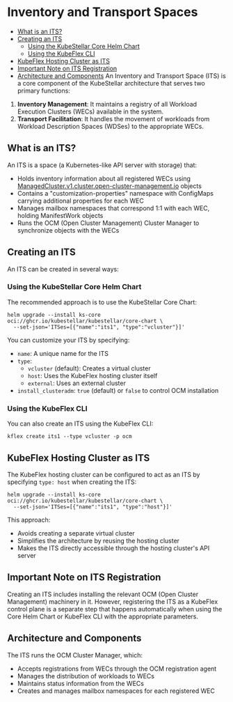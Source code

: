 # Inventory and Transport Spaces

- [What is an ITS?](#what-is-an-its)
- [Creating an ITS](#creating-an-its)
  - [Using the KubeStellar Core Helm Chart](#using-the-kubestellar-core-helm-chart)
  - [Using the KubeFlex CLI](#using-the-kubeflex-cli)
- [KubeFlex Hosting Cluster as ITS](#kubeflex-hosting-cluster-as-its)
- [Important Note on ITS Registration](#important-note-on-its-registration)
- [Architecture and Components](#architecture-and-components)
An Inventory and Transport Space (ITS) is a core component of the KubeStellar architecture that serves two primary functions:

1. **Inventory Management**: It maintains a registry of all Workload Execution Clusters (WECs) available in the system.
2. **Transport Facilitation**: It handles the movement of workloads from Workload Description Spaces (WDSes) to the appropriate WECs.

## What is an ITS?

An ITS is a space (a Kubernetes-like API server with storage) that:

- Holds inventory information about all registered WECs using [ManagedCluster.v1.cluster.open-cluster-management.io](https://github.com/open-cluster-management-io/api/blob/v0.12.0/cluster/v1/types.go#L33) objects
- Contains a "customization-properties" namespace with ConfigMaps carrying additional properties for each WEC
- Manages mailbox namespaces that correspond 1:1 with each WEC, holding ManifestWork objects
- Runs the OCM (Open Cluster Management) Cluster Manager to synchronize objects with the WECs

## Creating an ITS

An ITS can be created in several ways:

### Using the KubeStellar Core Helm Chart

The recommended approach is to use the KubeStellar Core Chart:

```shell
helm upgrade --install ks-core oci://ghcr.io/kubestellar/kubestellar/core-chart \
  --set-json='ITSes=[{"name":"its1", "type":"vcluster"}]'
```

You can customize your ITS by specifying:
- `name`: A unique name for the ITS
- `type`: 
  - `vcluster` (default): Creates a virtual cluster
  - `host`: Uses the KubeFlex hosting cluster itself
  - `external`: Uses an external cluster
- `install_clusteradm`: `true` (default) or `false` to control OCM installation

### Using the KubeFlex CLI

You can also create an ITS using the KubeFlex CLI:

```shell
kflex create its1 --type vcluster -p ocm
```

## KubeFlex Hosting Cluster as ITS

The KubeFlex hosting cluster can be configured to act as an ITS by specifying `type: host` when creating the ITS:

```shell
helm upgrade --install ks-core oci://ghcr.io/kubestellar/kubestellar/core-chart \
  --set-json='ITSes=[{"name":"its1", "type":"host"}]'
```

This approach:
- Avoids creating a separate virtual cluster
- Simplifies the architecture by reusing the hosting cluster
- Makes the ITS directly accessible through the hosting cluster's API server

## Important Note on ITS Registration

Creating an ITS includes installing the relevant OCM (Open Cluster Management) machinery in it. However, registering the ITS as a KubeFlex control plane is a separate step that happens automatically when using the Core Helm Chart or KubeFlex CLI with the appropriate parameters.

## Architecture and Components

The ITS runs the OCM Cluster Manager, which:
- Accepts registrations from WECs through the OCM registration agent
- Manages the distribution of workloads to WECs
- Maintains status information from the WECs
- Creates and manages mailbox namespaces for each registered WEC
